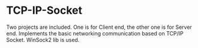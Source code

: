# TCP-IP-Socket
Two projects are included. One is for Client end, the other one is for Server end. Implements the basic networking communication based on TCP/IP Socket. 
WinSock2 lib is used.
